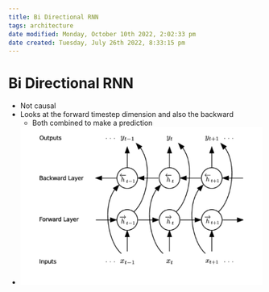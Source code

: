 ```yaml
---
title: Bi Directional RNN
tags: architecture
date modified: Monday, October 10th 2022, 2:02:33 pm
date created: Tuesday, July 26th 2022, 8:33:15 pm
---
```


# Bi Directional RNN
- Not causal
- Looks at the forward timestep dimension and also the backward
	- Both combined to make a prediction
- ![im](images/Pasted%20image%2020220307171243.png)



